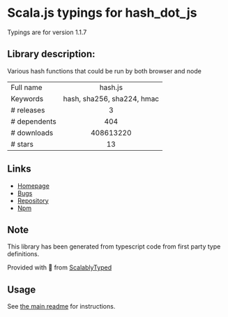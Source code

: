 
# Scala.js typings for hash_dot_js

Typings are for version 1.1.7

## Library description:
Various hash functions that could be run by both browser and node

|                    |                 |
| ------------------ | :-------------: |
| Full name          | hash.js |
| Keywords           | hash, sha256, sha224, hmac |
| # releases         | 3 |
| # dependents       | 404 |
| # downloads        | 408613220 |
| # stars            | 13 |

## Links
- [Homepage](https://github.com/indutny/hash.js)
- [Bugs](https://github.com/indutny/hash.js/issues)
- [Repository](https://github.com/indutny/hash.js)
- [Npm](https://www.npmjs.com/package/hash.js)
    


## Note
This library has been generated from typescript code from first party type definitions.

Provided with :purple_heart: from [ScalablyTyped](https://github.com/oyvindberg/ScalablyTyped)

## Usage
See [the main readme](../../readme.md) for instructions.


